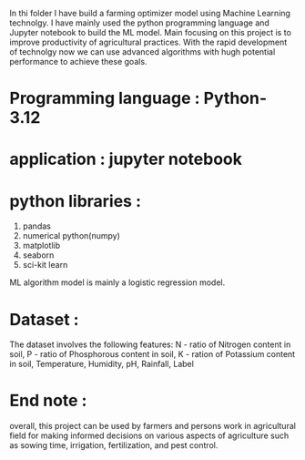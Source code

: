 In thi folder I have build a farming optimizer model using Machine Learning technolgy. 
I have mainly used the python programming language and Jupyter notebook to build the ML model.
Main focusing on this project is to improve productivity of agricultural practices.
With the rapid development of technolgy now we can use advanced algorithms with hugh potential performance to achieve these goals. 

# Programming language : Python-3.12
# application : jupyter notebook
# python libraries : 
1. pandas 
2. numerical python(numpy)
3. matplotlib
4. seaborn
5. sci-kit learn

ML algorithm model is mainly a logistic regression model.

# Dataset :
The dataset involves the following features:
N - ratio of Nitrogen content in soil,
P - ratio of Phosphorous content in soil,
K - ration of Potassium content in soil,
Temperature, Humidity, pH, Rainfall, Label 

# End note :
overall, this project can be used by farmers and persons work in agricultural field for making informed decisions on various aspects of agriculture such as sowing time, irrigation, fertilization, and pest control.

